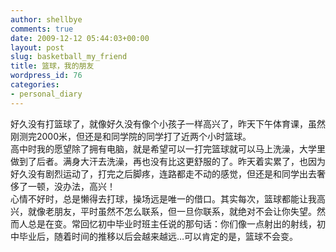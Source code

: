 ```yaml
---
author: shellbye
comments: true
date: 2009-12-12 05:44:03+00:00
layout: post
slug: basketball_my_friend
title: 篮球，我的朋友
wordpress_id: 76
categories:
- personal_diary
---
```


好久没有打篮球了，就像好久没有像个小孩子一样高兴了，昨天下午体育课，虽然刚测完2000米，但还是和同学院的同学打了近两个小时篮球。  
高中时我的愿望除了拥有电脑，就是希望可以一打完篮球就可以马上洗澡，大学里做到了后者。满身大汗去洗澡，再也没有比这更舒服的了。昨天着实累了，也因为好久没有剧烈运动了，打完之后脚疼，连路都走不动的感觉，但还是和同学出去奢侈了一顿，没办法，高兴！  
心情不好时，总是懒得去打球，操场远是唯一的借口。其实每次，篮球都能让我高兴，就像老朋友，平时虽然不怎么联系，但一旦你联系，就绝对不会让你失望。然而人总是在变。常回忆初中毕业时班主任说的那句话：你们像一点射出的射线，初中毕业后，随着时间的推移以后会越来越远…可以肯定的是，篮球不会变。
